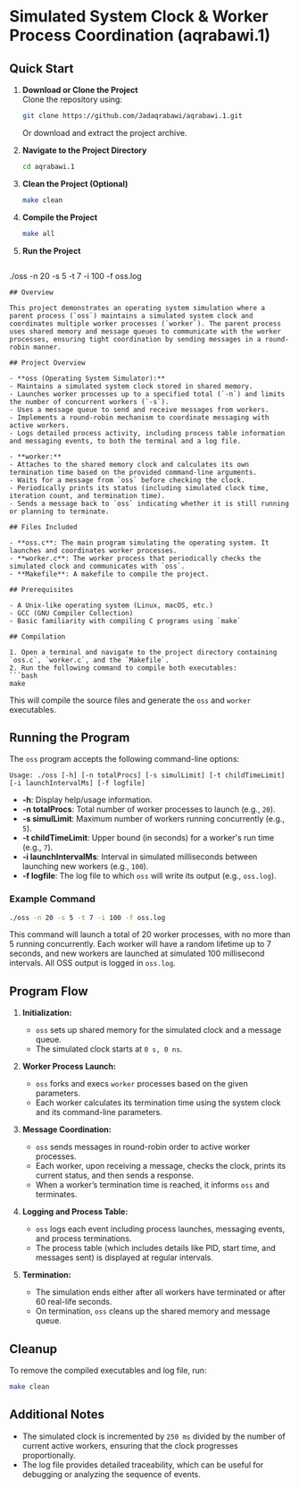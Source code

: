 
# Simulated System Clock & Worker Process Coordination (aqrabawi.1)

## Quick Start

1. **Download or Clone the Project**  
   Clone the repository using:
   ```bash
   git clone https://github.com/Jadaqrabawi/aqrabawi.1.git
   ```
   Or download and extract the project archive.

2. **Navigate to the Project Directory**
   ```bash
   cd aqrabawi.1
   ```

3. **Clean the Project (Optional)**
   ```bash
   make clean
   ```

4. **Compile the Project**
   ```bash
   make all
   ```

5. **Run the Project**
   ```bash
./oss -n 20 -s 5 -t 7 -i 100 -f oss.log
   ```
## Overview

This project demonstrates an operating system simulation where a parent process (`oss`) maintains a simulated system clock and coordinates multiple worker processes (`worker`). The parent process uses shared memory and message queues to communicate with the worker processes, ensuring tight coordination by sending messages in a round-robin manner.

## Project Overview

- **oss (Operating System Simulator):**
  - Maintains a simulated system clock stored in shared memory.
  - Launches worker processes up to a specified total (`-n`) and limits the number of concurrent workers (`-s`).
  - Uses a message queue to send and receive messages from workers.
  - Implements a round-robin mechanism to coordinate messaging with active workers.
  - Logs detailed process activity, including process table information and messaging events, to both the terminal and a log file.

- **worker:**
  - Attaches to the shared memory clock and calculates its own termination time based on the provided command-line arguments.
  - Waits for a message from `oss` before checking the clock.
  - Periodically prints its status (including simulated clock time, iteration count, and termination time).
  - Sends a message back to `oss` indicating whether it is still running or planning to terminate.

## Files Included

- **oss.c**: The main program simulating the operating system. It launches and coordinates worker processes.
- **worker.c**: The worker process that periodically checks the simulated clock and communicates with `oss`.
- **Makefile**: A makefile to compile the project.

## Prerequisites

- A Unix-like operating system (Linux, macOS, etc.)
- GCC (GNU Compiler Collection)
- Basic familiarity with compiling C programs using `make`

## Compilation

1. Open a terminal and navigate to the project directory containing `oss.c`, `worker.c`, and the `Makefile`.
2. Run the following command to compile both executables:
   ```bash
   make
   ```
   This will compile the source files and generate the `oss` and `worker` executables.

## Running the Program

The `oss` program accepts the following command-line options:

```
Usage: ./oss [-h] [-n totalProcs] [-s simulLimit] [-t childTimeLimit] [-i launchIntervalMs] [-f logfile]
```

- **-h**: Display help/usage information.
- **-n totalProcs**: Total number of worker processes to launch (e.g., `20`).
- **-s simulLimit**: Maximum number of workers running concurrently (e.g., `5`).
- **-t childTimeLimit**: Upper bound (in seconds) for a worker's run time (e.g., `7`).
- **-i launchIntervalMs**: Interval in simulated milliseconds between launching new workers (e.g., `100`).
- **-f logfile**: The log file to which `oss` will write its output (e.g., `oss.log`).

### Example Command

```bash
./oss -n 20 -s 5 -t 7 -i 100 -f oss.log
```

This command will launch a total of 20 worker processes, with no more than 5 running concurrently. Each worker will have a random lifetime up to 7 seconds, and new workers are launched at simulated 100 millisecond intervals. All OSS output is logged in `oss.log`.

## Program Flow

1. **Initialization:**
   - `oss` sets up shared memory for the simulated clock and a message queue.
   - The simulated clock starts at `0 s, 0 ns`.

2. **Worker Process Launch:**
   - `oss` forks and execs `worker` processes based on the given parameters.
   - Each worker calculates its termination time using the system clock and its command-line parameters.

3. **Message Coordination:**
   - `oss` sends messages in round-robin order to active worker processes.
   - Each worker, upon receiving a message, checks the clock, prints its current status, and then sends a response.
   - When a worker’s termination time is reached, it informs `oss` and terminates.

4. **Logging and Process Table:**
   - `oss` logs each event including process launches, messaging events, and process terminations.
   - The process table (which includes details like PID, start time, and messages sent) is displayed at regular intervals.

5. **Termination:**
   - The simulation ends either after all workers have terminated or after 60 real-life seconds.
   - On termination, `oss` cleans up the shared memory and message queue.

## Cleanup

To remove the compiled executables and log file, run:

```bash
make clean
```

## Additional Notes

- The simulated clock is incremented by `250 ms` divided by the number of current active workers, ensuring that the clock progresses proportionally.
- The log file provides detailed traceability, which can be useful for debugging or analyzing the sequence of events.
